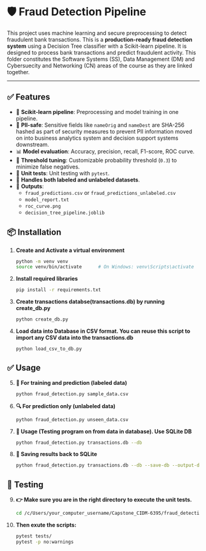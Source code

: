 # 🛡️ Fraud Detection Pipeline
This project uses machine learning and secure preprocessing to detect fraudulent bank transactions. This is a **production-ready fraud detection system** using a Decision Tree classifier with a Scikit-learn pipeline. It is designed to process bank transactions and predict fraudulent activity. This folder constitutes the  Software Systems (SS), Data Management (DM) and Cybersuecity and Networking (CN) areas of the course as they are linked together.

---

## ✅ Features
- 🔁 **Scikit-learn pipeline**: Preprocessing and model training in one pipeline.
- 🧼 **PII-safe**: Sensitive fields like `nameOrig` and `nameDest` are SHA-256 hashed as part of security measures to prevent PII information moved on into business analytics system and decision support systems downstream.
- 📊 **Model evaluation**: Accuracy, precision, recall, F1-score, ROC curve.
- 🧠 **Threshold tuning**: Customizable probability threshold (`0.3`) to minimize false negatives.
- 🧪 **Unit tests**: Unit testing with `pytest`.
- 📂 **Handles both labeled and unlabeled datasets**.
- 📁 **Outputs**:
  - `fraud_predictions.csv` or `fraud_predictions_unlabeled.csv`
  - `model_report.txt`
  - `roc_curve.png`
  - `decision_tree_pipeline.joblib`


## 📦 Installation
1. **Create and Activate a virtual environment**
   ```bash
   python -m venv venv
   source venv/bin/activate      # On Windows: venv\Scripts\activate

2. **Install required libraries**
   ```bash
   pip install -r requirements.txt

3. **Create transactions databse(transactions.db) by running create_db.py**
   ```bash
   python create_db.py

4. **Load data into Database in CSV format. You can reuse this script to import any CSV data into the transactions.db**
   ```bash
   python load_csv_to_db.py

## ✅ Usage
5. **🧠 For training and prediction (labeled data)**
      ```bash
   python fraud_detection.py sample_data.csv

6. **🔍 For prediction only (unlabeled data)**
      ```bash
   python fraud_detection.py unseen_data.csv

7. **🧼 Usage (Testing program on from data in database). Use SQLite DB**
      ```bash
   python fraud_detection.py transactions.db --db

8. **💾 Saving results back to SQLite**
      ```bash
   python fraud_detection.py transactions.db --db --save-db --output-db transactions.db

## 🧪 Testing
9. **👉 Make sure you are in the right directory to execute the unit tests.**
      ```bash
   cd /c/Users/your_computer_username/Capstone_CIDM-6395/fraud_detection_project

10. **Then exute the scripts:**
      ```bash
    pytest tests/
    pytest -p no:warnings